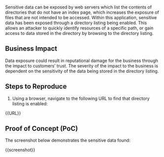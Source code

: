 Sensitive data can be exposed by web servers which list the contents of directories that do not have an index page, which increases the exposure of files that are not intended to be accessed. Within this application, sensitive data has been exposed through a directory listing being enabled. This allows an attacker to quickly identify resources of a specific path, or gain access to data stored in the directory by browsing to the directory listing.

## Business Impact

Data exposure could result in reputational damage for the business through the impact to customers’ trust. The severity of the impact to the business is dependent on the sensitivity of the data being stored in the directory listing.

## Steps to Reproduce

1. Using a browser, navigate to the following URL to find that directory listing is enabled:

{{URL}}

## Proof of Concept (PoC)

The screenshot below demonstrates the sensitive data found:

{{screenshot}}
